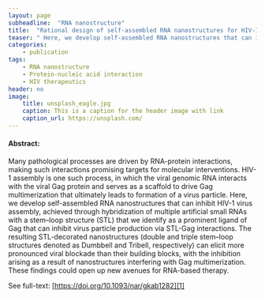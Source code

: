 ```yaml
---
layout: page
subheadline:  "RNA nanostructure"
title:  "Rational design of self-assembled RNA nanostructures for HIV-1 virus assembly blockade"
teaser: " Here, we develop self-assembled RNA nanostructures that can inhibit HIV-1 virus assembly, achieved through hybridization of multiple artificial small RNAs with a stem–loop structure (STL) that we identify as a prominent ligand of Gag that can inhibit virus particle production via STL-Gag interactions."
categories:
    - publication
tags:
    - RNA nanostructure
    - Protein-nucleic acid interaction
    - HIV therapeutics
header: no
image:
    title: unsplash_eagle.jpg
    caption: This is a caption for the header image with link
    caption_url: https://unsplash.com/
---
```



#### Abstract:

Many pathological processes are driven by RNA-protein interactions, making such interactions promising targets for molecular interventions. HIV-1 assembly is one such process, in which the viral genomic RNA interacts with the viral Gag protein and serves as a scaffold to drive Gag multimerization that ultimately leads to formation of a virus particle. Here, we develop self-assembled RNA nanostructures that can inhibit HIV-1 virus assembly, achieved through hybridization of multiple artificial small RNAs with a stem–loop structure (STL) that we identify as a prominent ligand of Gag that can inhibit virus particle production via STL-Gag interactions. The resulting STL-decorated nanostructures (double and triple stem–loop structures denoted as Dumbbell and Tribell, respectively) can elicit more pronounced viral blockade than their building blocks, with the inhibition arising as a result of nanostructures interfering with Gag multimerization. These findings could open up new avenues for RNA-based therapy.

See full-text: [https://doi.org/10.1093/nar/gkab1282][1]

 [1]: https://doi.org/10.1093/nar/gkab1282